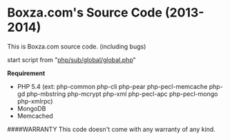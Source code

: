 # Boxza.com's Source Code (2013-2014)

This is Boxza.com source code. (including bugs)

start script from "[php/sub/global/global.php](https://github.com/positronth/boxza/blob/master/php/sub/global/global.php)"

**Requirement**
- PHP 5.4 (ext: php-common php-cli php-pear php-pecl-memcache php-gd php-mbstring php-mcrypt php-xml php-pecl-apc php-pecl-mongo php-xmlrpc)
- MongoDB
- Memcached


####WARRANTY
This code doesn't come with any warranty of any kind.
